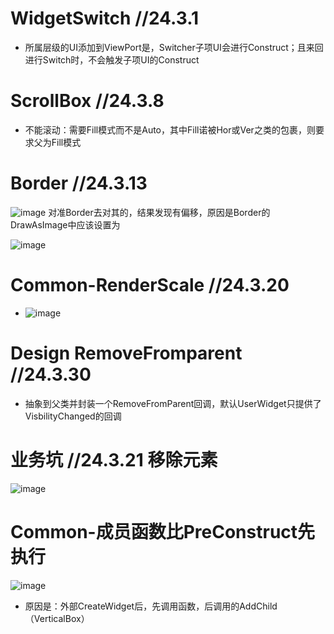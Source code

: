 

# WidgetSwitch //24.3.1
  - 所属层级的UI添加到ViewPort是，Switcher子项UI会进行Construct；且来回进行Switch时，不会触发子项UI的Construct


# ScrollBox //24.3.8
  - 不能滚动：需要Fill模式而不是Auto，其中Fill诺被Hor或Ver之类的包裹，则要求父为Fill模式

# Border //24.3.13
 
![image](https://github.com/lanwu5/lantz.github.io/assets/42904565/b3eae2de-4dfb-4bf9-b0df-f2dbcc1da32c)
对准Border去对其的，结果发现有偏移，原因是Border的DrawAsImage中应该设置为

![image](https://github.com/lanwu5/lantz.github.io/assets/42904565/378779d5-edf2-4a43-8671-88007620602d)



# Common-RenderScale //24.3.20
  - ![image](https://github.com/lanwu5/lantz.github.io/assets/42904565/24f44f0b-9f9b-4924-a451-0f6c7259cb20)

# Design RemoveFromparent //24.3.30
  -  抽象到父类并封装一个RemoveFromParent回调，默认UserWidget只提供了VisbilityChanged的回调


# 业务坑 //24.3.21 移除元素
![image](https://github.com/lanwu5/lantz.github.io/assets/42904565/64c4934a-c2a3-4339-864d-a2280339f38b)

# Common-成员函数比PreConstruct先执行
![image](https://github.com/lanwu5/lantz.github.io/assets/42904565/8873bf3b-21b7-4e28-a349-95d41a214cca)
  - 原因是：外部CreateWidget后，先调用函数，后调用的AddChild（VerticalBox）

